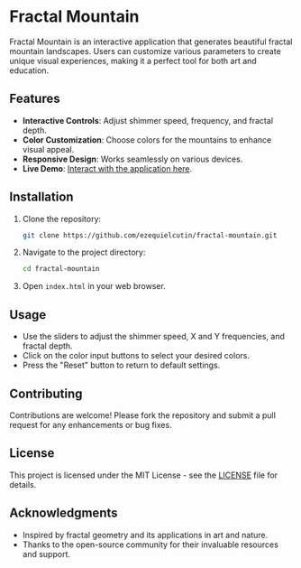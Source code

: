 # Fractal Mountain

Fractal Mountain is an interactive application that generates beautiful fractal mountain landscapes. Users can customize various parameters to create unique visual experiences, making it a perfect tool for both art and education.

## Features

- **Interactive Controls**: Adjust shimmer speed, frequency, and fractal depth.
- **Color Customization**: Choose colors for the mountains to enhance visual appeal.
- **Responsive Design**: Works seamlessly on various devices.
- **Live Demo**: [Interact with the application here](https://ezequielcutin.github.io/fractal-mountain).

## Installation

1. Clone the repository:
   ```bash
   git clone https://github.com/ezequielcutin/fractal-mountain.git
   ```
2. Navigate to the project directory:
   ```bash
   cd fractal-mountain
   ```
3. Open `index.html` in your web browser.

## Usage

- Use the sliders to adjust the shimmer speed, X and Y frequencies, and fractal depth.
- Click on the color input buttons to select your desired colors.
- Press the "Reset" button to return to default settings.

## Contributing

Contributions are welcome! Please fork the repository and submit a pull request for any enhancements or bug fixes.

## License

This project is licensed under the MIT License - see the [LICENSE](LICENSE) file for details.

## Acknowledgments

- Inspired by fractal geometry and its applications in art and nature.
- Thanks to the open-source community for their invaluable resources and support.
